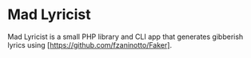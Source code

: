 # Mad Lyricist

Mad Lyricist is a small PHP library and CLI app that generates gibberish lyrics using [https://github.com/fzaninotto/Faker].
